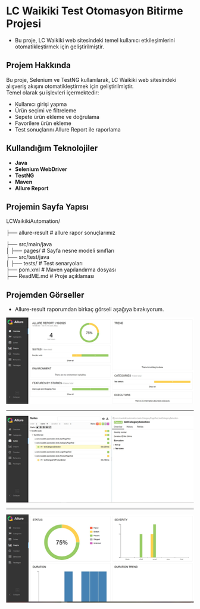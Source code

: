 # LC Waikiki Test Otomasyon Bitirme Projesi
- Bu proje, LC Waikiki web sitesindeki temel kullanıcı etkileşimlerini otomatikleştirmek için geliştirilmiştir.

## Projem Hakkında
Bu proje, Selenium ve TestNG kullanılarak, LC Waikiki web sitesindeki alışveriş akışını otomatikleştirmek için geliştirilmiştir.  
Temel olarak şu işlevleri içermektedir:
- Kullanıcı girişi yapma
- Ürün seçimi ve filtreleme
- Sepete ürün ekleme ve doğrulama
- Favorilere ürün ekleme
- Test sonuçlarını Allure Report ile raporlama


## Kullandığım Teknolojiler
- **Java**
- **Selenium WebDriver**
- **TestNG**
- **Maven**
- **Allure Report**

## Projemin Sayfa Yapısı

LCWaikikiAutomation/

├── allure-result    # allure rapor sonuçlarımız

├── src/main/java  
│   ├── pages/         # Sayfa nesne modeli sınıfları   
├── src/test/java  
│   ├── tests/       # Test senaryoları  
├── pom.xml          # Maven yapılandırma dosyası  
├── ReadME.md        # Proje açıklaması


## Projemden Görseller

- Allure-result raporumdan birkaç görseli aşağıya bırakıyorum.

![Allure-Report1](images/allure-report.JPG)
******
![Allure-Report1](images/allure-report2.JPG)
******
![Allure-Report1](images/allure-report3.JPG)





